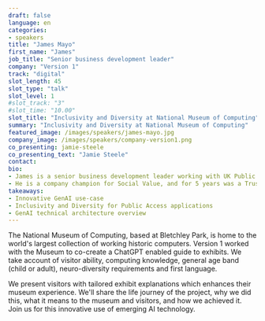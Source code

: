 ```yaml
---
draft: false
language: en
categories:
- speakers
title: "James Mayo"
first_name: "James"
job_title: "Senior business development leader"
company: "Version 1"
track: "digital"
slot_length: 45
slot_type: "talk"
slot_level: 1
#slot_track: "3"
#slot_time: "10.00"
slot_title: "Inclusivity and Diversity at National Museum of Computing"
summary: "Inclusivity and Diversity at National Museum of Computing"
featured_image: /images/speakers/james-mayo.jpg
company_image: /images/speakers/company-version1.png
co_presenting: jamie-steele
co_presenting_text: "Jamie Steele"
contact:
bio:
- James is a senior business development leader working with UK Public Sector and Not-For-Profit clients for IT Services Provider Version 1, having worked in the industry for over 25 years.
- He is a company champion for Social Value, and for 5 years was a Trustee on the board of the National Museum of Computing. He is based in Mid-Devon.
takeaways:
- Innovative GenAI use-case
- Inclusivity and Diversity for Public Access applications
- GenAI technical architecture overview
---
```


The National Museum of Computing, based at Bletchley Park, is home to the world's largest collection of working historic computers. Version 1 worked with the Museum to co-create a ChatGPT enabled guide to exhibits. We take account of visitor ability, computing knowledge, general age band (child or adult), neuro-diversity requirements and first language. 

We present visitors with tailored exhibit explanations which enhances their museum experience. We'll share the life journey of the project, why we did this, what it means to the museum and visitors, and how we achieved it. Join us for this innovative use of emerging AI technology.